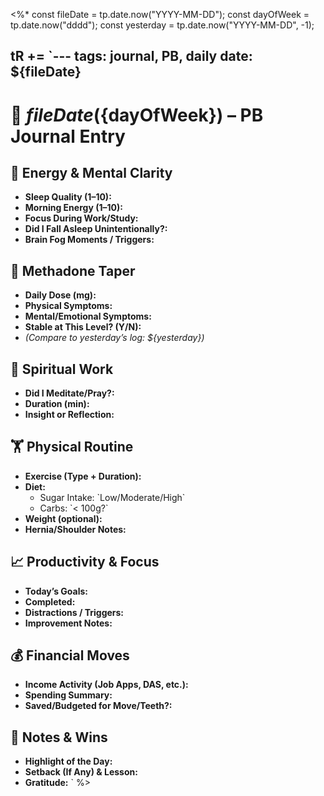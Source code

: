 <%*
const fileDate = tp.date.now("YYYY-MM-DD");
const dayOfWeek = tp.date.now("dddd");
const yesterday = tp.date.now("YYYY-MM-DD", -1);

tR += `---
tags: journal, PB, daily
date: ${fileDate}
---

# 📅 ${fileDate} (${dayOfWeek}) – PB Journal Entry

## 🧠 Energy & Mental Clarity
- **Sleep Quality (1–10):**  
- **Morning Energy (1–10):**  
- **Focus During Work/Study:**  
- **Did I Fall Asleep Unintentionally?:**  
- **Brain Fog Moments / Triggers:**

## 💊 Methadone Taper
- **Daily Dose (mg):**  
- **Physical Symptoms:**  
- **Mental/Emotional Symptoms:**  
- **Stable at This Level? (Y/N):**  
- *(Compare to yesterday’s log: ${yesterday})*

## 🧘 Spiritual Work
- **Did I Meditate/Pray?:**  
- **Duration (min):**  
- **Insight or Reflection:**

## 🏋️ Physical Routine
- **Exercise (Type + Duration):**  
- **Diet:**  
  - Sugar Intake: \`Low/Moderate/High\`  
  - Carbs: \`< 100g?\`  
- **Weight (optional):**  
- **Hernia/Shoulder Notes:**

## 📈 Productivity & Focus
- **Today’s Goals:**  
- **Completed:**  
- **Distractions / Triggers:**  
- **Improvement Notes:**

## 💰 Financial Moves
- **Income Activity (Job Apps, DAS, etc.):**  
- **Spending Summary:**  
- **Saved/Budgeted for Move/Teeth?:**

## 📓 Notes & Wins
- **Highlight of the Day:**  
- **Setback (If Any) & Lesson:**  
- **Gratitude:**
`
%>
